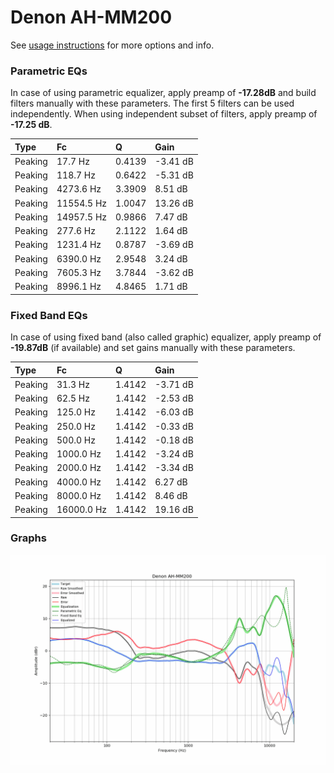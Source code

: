 # Denon AH-MM200
See [usage instructions](https://github.com/jaakkopasanen/AutoEq#usage) for more options and info.

### Parametric EQs
In case of using parametric equalizer, apply preamp of **-17.28dB** and build filters manually
with these parameters. The first 5 filters can be used independently.
When using independent subset of filters, apply preamp of **-17.25 dB**.

| Type    | Fc         |      Q | Gain     |
|:--------|:-----------|:-------|:---------|
| Peaking | 17.7 Hz    | 0.4139 | -3.41 dB |
| Peaking | 118.7 Hz   | 0.6422 | -5.31 dB |
| Peaking | 4273.6 Hz  | 3.3909 | 8.51 dB  |
| Peaking | 11554.5 Hz | 1.0047 | 13.26 dB |
| Peaking | 14957.5 Hz | 0.9866 | 7.47 dB  |
| Peaking | 277.6 Hz   | 2.1122 | 1.64 dB  |
| Peaking | 1231.4 Hz  | 0.8787 | -3.69 dB |
| Peaking | 6390.0 Hz  | 2.9548 | 3.24 dB  |
| Peaking | 7605.3 Hz  | 3.7844 | -3.62 dB |
| Peaking | 8996.1 Hz  | 4.8465 | 1.71 dB  |

### Fixed Band EQs
In case of using fixed band (also called graphic) equalizer, apply preamp of **-19.87dB**
(if available) and set gains manually with these parameters.

| Type    | Fc         |      Q | Gain     |
|:--------|:-----------|:-------|:---------|
| Peaking | 31.3 Hz    | 1.4142 | -3.71 dB |
| Peaking | 62.5 Hz    | 1.4142 | -2.53 dB |
| Peaking | 125.0 Hz   | 1.4142 | -6.03 dB |
| Peaking | 250.0 Hz   | 1.4142 | -0.33 dB |
| Peaking | 500.0 Hz   | 1.4142 | -0.18 dB |
| Peaking | 1000.0 Hz  | 1.4142 | -3.24 dB |
| Peaking | 2000.0 Hz  | 1.4142 | -3.34 dB |
| Peaking | 4000.0 Hz  | 1.4142 | 6.27 dB  |
| Peaking | 8000.0 Hz  | 1.4142 | 8.46 dB  |
| Peaking | 16000.0 Hz | 1.4142 | 19.16 dB |

### Graphs
![](./Denon%20AH-MM200.png)